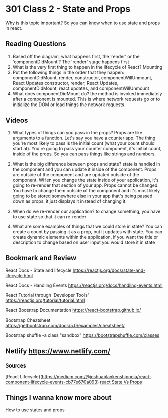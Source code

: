 # 301 Class 2 - State and Props
Why is this topic important?
So you can know when to use state and props in react.

## Reading Questions
1. Based off the diagram, what happens first, the ‘render’ or the ‘componentDidMount’?
  The 'render' stage happens first
3. What is the very first thing to happen in the lifecycle of React?
  Mounting
5. Put the following things in the order that they happen: componentDidMount, render, constructor, componentWillUnmount, React Updates
  constructor, render, React Updates, componentDidMount, react updates, and componentWillUnmount
7. What does componentDidMount do?
the method is invoked immediately after a component is mounted. This is where network requests go or to initialize the DOM or load things the network requests

## Videos

1. What types of things can you pass in the props?
  Props are like arguments to a function. 
  Let's say you have a counter app. The thing you're most likely to pass is the initial count (what your count should start at). You're going to pass your counter component, it's initial count, inside of the props. So you can pass things like strings and numbers.
  
2. What is the big difference between props and state?
   state is handled in the component and you can update it inside of the component. Props are outside of the component and are updated outside of the component. WHen you change the state inside of your application, it's going to re-render that section of your app. Props cannot be changed. You have to change them outside of the component and it's most likely going to be stored somewhere else in your app that's being passed down as props. it just displays it instead of changing it. 
   
3. When do we re-render our application?
  to change something, you have to use state so that it can re-render

4. What are some examples of things that we could store in state?
  You can create a count by passing it as a prop, but it updates with state. You can create dynamic elements within the application, if you want the title or description to change based on user input you would store it in state

## Bookmark and Review
React Docs - State and lifecycle
https://reactjs.org/docs/state-and-lifecycle.html

React Docs - Handling Events
https://reactjs.org/docs/handling-events.html

React Tutorial through 'Developer Tools'
https://reactjs.org/tutorial/tutorial.html

React Bootstrap Documentation
https://react-bootstrap.github.io/

Bootstrap Cheatsheet
https://getbootstrap.com/docs/5.0/examples/cheatsheet/

Bootstrap shuffle -a class "sandbox"
https://bootstrapshuffle.com/classes

Netlify
https://www.netlify.com/
------------ 
### Sources
[React Lifecycle}(https://medium.com/@joshuablankenshipnola/react-component-lifecycle-events-cb77e670a093)
[react State Vs Props](https://www.youtube.com/watch?v=IYvD9oBCuJI)

## Things I wanna know more about
How to use states and props 

